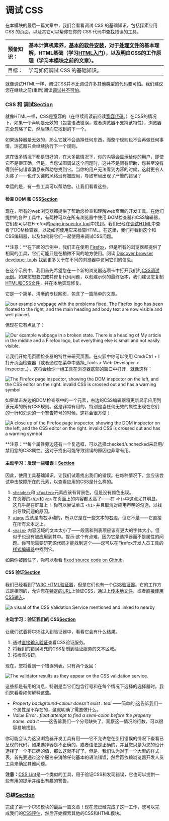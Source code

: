 # 调试 CSS

在本模块的最后一篇文章中，我们会看看调试 CSS 的基础知识，包括探索应用 CSS 的页面，以及其它可以帮你在你的 CSS 代码中查找错误的工具。

| 预备知识： | 基本计算机素养，[基本的软件安装](https://developer.mozilla.org/zh-CN/Learn/Getting_started_with_the_web/Installing_basic_software)，对于[处理文件](https://developer.mozilla.org/zh-CN/Learn/Getting_started_with_the_web/Dealing_with_files)的基本理解，HTML基础（学习[HTML入门](https://developer.mozilla.org/zh-CN/docs/Learn/HTML/Introduction_to_HTML)），以及明白CSS的工作原理（学习[本模块](https://developer.mozilla.org/zh-CN/docs/Learn/CSS/Introduction_to_CSS)之前的文章）。 |
| :--- | :--- |
| 目标： | 学习如何调试 CSS 的基础知识。 |

就像调试HTML一样，调试CSS并不比调试许多其他类型的代码要可怕。我们建议您在继续之前\(重新\)阅读[调试并不可怕](https://developer.mozilla.org/zh-CN/Learn/HTML/Introduction_to_HTML/Debugging_HTML#Debugging_isn%27t_scary)。

### CSS 和 调试[Section](https://developer.mozilla.org/zh-CN/docs/Learn/CSS/Introduction_to_CSS/Debugging_CSS#CSS_%E5%92%8C_%E8%B0%83%E8%AF%95) <a id="CSS_&#x548C;_&#x8C03;&#x8BD5;"></a>

就像HTML一样，CSS是宽容的（在继续阅读前阅读[宽容代码](https://developer.mozilla.org/zh-CN/Learn/HTML/Introduction_to_HTML/Debugging_HTML#Permissive_code)。）在CSS的情况下，如果一个声明是无效的（包含语法错误，或者浏览器不支持该特性），浏览器完全忽略了它，然后转向它找到的下一个。

如果选择器是无效的，那么它就不会选择任何东西，而整个规则也不会再做任何事情，浏览器只会继续执行下一个规则。

这在很多情况下都是很好的，在大多数情况下，你的内容会显示给你的用户，即使它不是很正确。但是，当您试图调试这个问题时，这并不是很有帮助，您甚至没有得到任何错误消息来帮助您找到它。当你的用户无法看到内容的时候，这就更令人头疼了——也许关键的风格没有被应用，导致布局出现了严重的错误？

幸运的是，有一些工具可以帮助您。让我们看看这些。

#### 检查 DOM 和 CSS[Section](https://developer.mozilla.org/zh-CN/docs/Learn/CSS/Introduction_to_CSS/Debugging_CSS#%E6%A3%80%E6%9F%A5_DOM_%E5%92%8C_CSS) <a id="&#x68C0;&#x67E5;_DOM_&#x548C;_CSS"></a>

现在，所有的web浏览器都提供了帮助您检查和理解web页面的开发工具。在他们提供的各种工具中，有两种可以在所有浏览器中使用:DOM检查器和CSS编辑器，它们都可以在Firefox的[page inspector tool](https://developer.mozilla.org/zh-CN/docs/Tools/Page_Inspector)中找到。我们已经在[调试HTML](https://developer.mozilla.org/zh-CN/docs/Learn/HTML/Introduction_to_HTML/Debugging_HTML)中查看了DOM检查器，以及如何使用它来检查HTML。在这里，我们将看到这个和CSS编辑器，以及如何将它们一起使用来调试CSS问题。

**注意：**在下面的示例中，我们正在使用 [Firefox](https://www.mozilla.org/firefox/new)，但是所有的浏览器都提供了相同的工具，它们可能只是在稍微不同的地方使用。阅读 [Discover browser developer tools](https://developer.mozilla.org/zh-CN/docs/Learn/Discover_browser_developer_tools) 找到更多关于在不同的浏览器中访问它们的信息。

在这个示例中，我们首先希望您在一个新的浏览器选项卡中打开我们的[CSS调试示例](http://mdn.github.io/learning-area/css/introduction-to-css/debugging-css/)。如果您想要完成并修复代码问题，以创建示例的最终版本，我们建议您复制[HTML和CSS文件](https://github.com/mdn/learning-area/tree/master/css/introduction-to-css/debugging-css)，并在本地实现修复。

它是一个简单、清晰的专栏网页，包含了一篇简单的文章。

![our example webpage with the problems fixed. The Firefox logo has been floated to the right, and the main heading and body text are now visible and well placed.](https://mdn.mozillademos.org/files/12614/page-fixed.png)

但现在它有点乱了：

![Our example webpage in a broken state. There is a heading of My article in the middle and a Firefox logo, but everything else is small and not easily visible.](https://mdn.mozillademos.org/files/12612/page-broken.png)

让我们开始用页面检查器的特性来研究页面。在火狐中你可以使用 Cmd/Ctrl + I 打开页面检查器（或者通过在菜单中选择_Tools &gt; Web Developer &gt; Inspector_），这将会给你一组工具在浏览器底部的窗口中打开，就像这样：

![The Firefox page inspector, showing the DOM inspector on the left, and the CSS editor on the right. invalid CSS is crossed out and has a warning symbol ](https://mdn.mozillademos.org/files/12604/page-inspector.png)

如果单击左边的DOM检查器中的一个元素，右边的CSS编辑器将更新显示应用到该元素的所有CSS规则。这是非常有用的，特别是当任何无效的属性出现在它们的一行和旁边的一个警告符号的时候。这将会很方便！

![A close up of the Firefox page inspector, showing the DOM inspector on the left, and the CSS editor on the right. invalid CSS is crossed out and has a warning symbol ](https://mdn.mozillademos.org/files/12606/show-invalid-property.png)

**注意：**每个属性旁边还有一个复选框，可以选择checked/unchecked来启用/禁用您的CSS属性。这对于找出可能导致错误的原因也非常有用。

#### 主动学习：发现一些错误！[Section](https://developer.mozilla.org/zh-CN/docs/Learn/CSS/Introduction_to_CSS/Debugging_CSS#%E4%B8%BB%E5%8A%A8%E5%AD%A6%E4%B9%A0%EF%BC%9A%E5%8F%91%E7%8E%B0%E4%B8%80%E4%BA%9B%E9%94%99%E8%AF%AF%EF%BC%81) <a id="&#x4E3B;&#x52A8;&#x5B66;&#x4E60;&#xFF1A;&#x53D1;&#x73B0;&#x4E00;&#x4E9B;&#x9519;&#x8BEF;&#xFF01;"></a>

因此，使用工具基础知识，让我们试着找出我们的错误。在每种情况下，您应该尝试单击故障所在的元素，以查看应用的CSS是什么样的。

1.  [`<header>`](https://developer.mozilla.org/zh-CN/docs/Web/HTML/Element/header)和  [`<footer>`](https://developer.mozilla.org/zh-CN/docs/Web/HTML/Element/footer)元素应该有背景色，但是没有颜色出现。
2.  在页脚的[`<h1>`](https://developer.mozilla.org/zh-CN/docs/Web/HTML/Element/h1)和 [`<p>`](https://developer.mozilla.org/zh-CN/docs/Web/HTML/Element/p) 在页面上的内容都太高了——在 `<h1>`中这点尤其明显，这几乎是在屏幕上！ 你可以尝试单击 `<h1>` 并且取消对应用声明的勾选，以找出导致问题的原因。
3.  [`<img>`](https://developer.mozilla.org/zh-CN/docs/Web/HTML/Element/img) 应该是向右浮动的，所以它是在一些文本的右边，但它不是——它直接在所有文本之上。
4. [`<main>`](https://developer.mozilla.org/zh-CN/docs/Web/HTML/Element/main) 内容区域的文本太小了——段落和列表项应该有更大的字体大小，但似乎也没有被应用到其中。提示:这个有点难，因为它是选择器而不是属性的问题。你可能需要研究源代码才能找到这个——您可以在Firefox开发人员工具的[样式编辑器](https://developer.mozilla.org/zh-CN/docs/Tools/Style_Editor)中找到它。

如果你被困住了，你可以看看 [fixed source code on Github](https://github.com/mdn/learning-area/blob/master/css/introduction-to-css/debugging-css-finished/style.css)。

#### CSS 验证[Section](https://developer.mozilla.org/zh-CN/docs/Learn/CSS/Introduction_to_CSS/Debugging_CSS#CSS_%E9%AA%8C%E8%AF%81) <a id="CSS_&#x9A8C;&#x8BC1;"></a>

我们已经看到了[W3C HTML验证器](https://validator.w3.org/)，但是它们也有一个[CSS验证器](http://jigsaw.w3.org/css-validator/)。它的工作方式是相同的，允许您在[特定的URL](http://jigsaw.w3.org/css-validator/#validate_by_uri)上验证CSS，通过[上传本地文件](http://jigsaw.w3.org/css-validator/#validate_by_upload)，或者[直接使用CSS输入](http://jigsaw.w3.org/css-validator/#validate_by_input)。

![a visual of the CSS Validation Service mentioned and linked to nearby](https://mdn.mozillademos.org/files/12602/css-validator.png)

#### 主动学习：验证我们的 CSS[Section](https://developer.mozilla.org/zh-CN/docs/Learn/CSS/Introduction_to_CSS/Debugging_CSS#%E4%B8%BB%E5%8A%A8%E5%AD%A6%E4%B9%A0%EF%BC%9A%E9%AA%8C%E8%AF%81%E6%88%91%E4%BB%AC%E7%9A%84_CSS) <a id="&#x4E3B;&#x52A8;&#x5B66;&#x4E60;&#xFF1A;&#x9A8C;&#x8BC1;&#x6211;&#x4EEC;&#x7684;_CSS"></a>

让我们试着将CSS注入到验证器中，看看它会有什么结果。

1. 通过[直接输入验证](http://jigsaw.w3.org/css-validator/#validate_by_input)查看CSS验证服务。
2. 将我们的错误填充的CSS复制到验证服务的文本区域。
3. 按检查按钮。

现在，您将看到一个错误列表。只有两个返回：

![The validator results as they appear on the CSS validation service. ](https://mdn.mozillademos.org/files/12610/validator-results.png)

这些都是有用的消息，特别是当它们包含行号和在每个情况下选择的选择器时。我们来看看如何解释这些。

* _Property background-colour doesn't exist : teal_ ——简单的;这告诉我们一个属性是不存在的，这就明确了需要做什么。
* _Value Error : float attempt to find a semi-colon before the property name. add it_ ——这告诉我们一个分号缺失了。观察这一情况的行数，可以很容易地找到。

你可能会认为这没浏览器开发工具有用——它不允许您在引用错误的情况下查看已呈现的代码，如果选择器是不正确的，或者语法是正确的，并且您只是为您的设计选择了一个不正确的值，那么这就不好了。但是，我们认为对于一个大型的样式表，首先要通过这个服务来消除任何基本的语法错误，然后再依赖浏览器开发人员工具来确定其他问题。

**注意：**[CSS Lint](http://csslint.net/)是一个类似的工具，用于验证CSS和发现错误，它也可以提供一些有用的提示并给出有趣的警告。

### 总结[Section](https://developer.mozilla.org/zh-CN/docs/Learn/CSS/Introduction_to_CSS/Debugging_CSS#%E6%80%BB%E7%BB%93) <a id="&#x603B;&#x7ED3;"></a>

完成了第一个CSS模块的最后一篇文章！现在您已经完成了这一工作，您可以完成我们的[CSS评估](https://developer.mozilla.org/zh-CN/docs/Learn/CSS/Introduction_to_CSS/Fundamental_CSS_comprehension)，然后开始探索其他的CSS和HTML模块。

